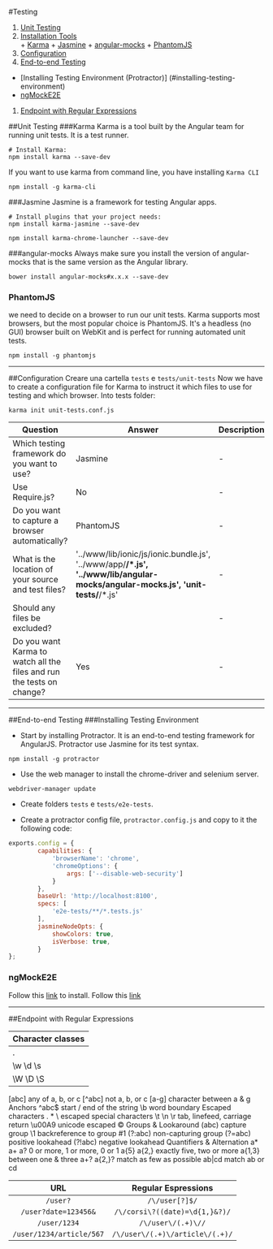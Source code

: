 #Testing

1. [Unit Testing](#unit-testing)
  2. [Installation Tools](#installation)  
    + [Karma](#karma)
    + [Jasmine](#jasmine)
    + [angular-mocks](#angular-mocks)
    + [PhantomJS](#PhantomJS)
  2. [Configuration](#configuration)
1. [End-to-end Testing](#end-to-end-testing)
  * [Installing Testing Environment (Protractor)] (#installing-testing-environment)
  * [ngMockE2E](#ngmocke2e)
1. [Endpoint with Regular Expressions](#endpoint-with-regular-expressions)

##Unit Testing
###Karma
Karma is a tool built by the Angular team for running unit tests. It is a test runner.
```
# Install Karma:
npm install karma --save-dev
```

If you want to use karma from command line, you have installing `Karma CLI`
```
npm install -g karma-cli
```
###Jasmine
Jasmine is a framework for testing Angular apps.

```
# Install plugins that your project needs:
npm install karma-jasmine --save-dev
```
```
npm install karma-chrome-launcher --save-dev
```

###angular-mocks
Always make sure you install the version of angular-mocks that is the same version as the Angular library.
```
bower install angular-mocks#x.x.x --save-dev
```

### PhantomJS
we need to decide on a browser to run our unit tests. Karma supports most browsers, but the most popular choice is PhantomJS. It's a headless (no GUI) browser built on WebKit and is perfect for running automated unit tests.
```
npm install -g phantomjs
```

---

##Configuration
Creare una cartella `tests` e `tests/unit-tests`
Now we have to create a configuration file for Karma to instruct it which files to use for testing and which browser.
Into tests folder:
```
karma init unit-tests.conf.js
```

| Question | Answer | Description |
| -------- | ------ | ----------- |
| Which testing framework do you want to use?   | Jasmine | - |
|Use Require.js?|No|-|
|Do you want to capture a browser automatically?|PhantomJS|-|
|What is the location of your source and test files?| '../www/lib/ionic/js/ionic.bundle.js', '../www/app/**/*.js', '../www/lib/angular-mocks/angular-mocks.js', 'unit-tests/**/*.js'| - |
|Should any files be excluded? | <empty string> | - |
| Do you want Karma to watch all the files and run the tests on change?| Yes | - |

--- 

##End-to-end Testing
###Installing Testing Environment
+ Start by installing Protractor. It is an end-to-end testing framework for AngularJS. Protractor use Jasmine for its test syntax.
```
npm install -g protractor
```

+ Use the web manager to install the chrome-driver and selenium server.
```
webdriver-manager update
```
+ Create folders `tests` e `tests/e2e-tests`.

+ Create a protractor config file, `protractor.config.js` and copy to it the following code:

```javascript
exports.config = {  
        capabilities: {
            'browserName': 'chrome',
            'chromeOptions': {                
                args: ['--disable-web-security']
            } 
        },
        baseUrl: 'http://localhost:8100',
        specs: [
            'e2e-tests/**/*.tests.js'
        ],
        jasmineNodeOpts: {
            showColors: true,
            isVerbose: true,
        }
};
```

### ngMockE2E
Follow this [link](#angular-mocks) to install.
Follow this [link](https://docs.angularjs.org/api/ngMockE2E)

---

##Endpoint with Regular Expressions

| Character classes |
|-----|
|.|	any character except newline|
|\w \d \s	|word, digit, whitespace|
|\W \D \S	|not word, digit, whitespace|
[abc]	any of a, b, or c
[^abc]	not a, b, or c
[a-g]	character between a & g
Anchors
^abc$	start / end of the string
\b	word boundary
Escaped characters
\. \* \\	escaped special characters
\t \n \r	tab, linefeed, carriage return
\u00A9	unicode escaped ©
Groups & Lookaround
(abc)	capture group
\1	backreference to group #1
(?:abc)	non-capturing group
(?=abc)	positive lookahead
(?!abc)	negative lookahead
Quantifiers & Alternation
a* a+ a?	0 or more, 1 or more, 0 or 1
a{5} a{2,}	exactly five, two or more
a{1,3}	between one & three
a+? a{2,}?	match as few as possible
ab|cd	match ab or cd


|URL|Regular Espressions|
|:-----:|:---------------------:|
|`/user?`|`/\/user[?]$/`|
|`/user?date=123456&`|`/\/corsi\?((date)=\d{1,}&?)/`|
|`/user/1234`|`/\/user\/(.+)\//`|
|`/user/1234/article/567`|`/\/user\/(.+)\/article\/(.+)/`|
